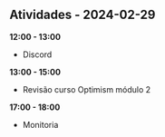## Atividades - 2024-02-29

**12:00 - 13:00**

* Discord

**13:00 - 15:00**

* Revisão curso Optimism módulo 2


**17:00 - 18:00**

* Monitoria
